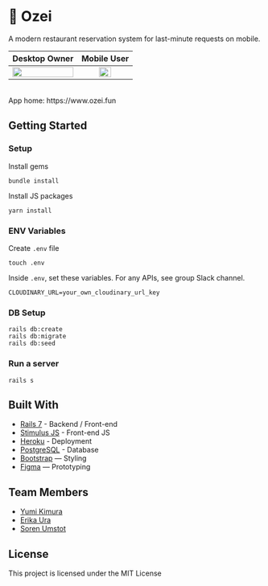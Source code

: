 # 🍻 Ozei

A modern restaurant reservation system for last-minute requests on mobile.

Desktop Owner             |  Mobile User
:-------------------------:|:-------------------------:
<img src="https://user-images.githubusercontent.com/66011769/205541912-3bdb7e66-f6e7-4dcd-b1f8-94477bc0e41b.png" width=100% height=100%>  |  <img src="https://user-images.githubusercontent.com/66011769/205541886-e80a108a-7797-402b-bb19-ba70332ae911.png" width=50% height=50%>



<br>
App home: https://www.ozei.fun
   

## Getting Started
### Setup

Install gems
```
bundle install
```
Install JS packages
```
yarn install
```

### ENV Variables
Create `.env` file
```
touch .env
```
Inside `.env`, set these variables. For any APIs, see group Slack channel.
```
CLOUDINARY_URL=your_own_cloudinary_url_key
```

### DB Setup
```
rails db:create
rails db:migrate
rails db:seed
```

### Run a server
```
rails s
```

## Built With
- [Rails 7](https://guides.rubyonrails.org/) - Backend / Front-end
- [Stimulus JS](https://stimulus.hotwired.dev/) - Front-end JS
- [Heroku](https://heroku.com/) - Deployment
- [PostgreSQL](https://www.postgresql.org/) - Database
- [Bootstrap](https://getbootstrap.com/) — Styling
- [Figma](https://www.figma.com) — Prototyping

## Team Members
- [Yumi Kimura](https://github.com/kimurayumixy)
- [Erika Ura](https://github.com/ErikaUra)
- [Soren Umstot](https://github.com/sumstot)

## License
This project is licensed under the MIT License
